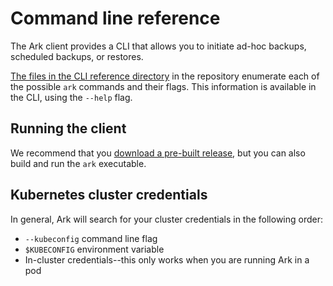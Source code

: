 # Command line reference

The Ark client provides a CLI that allows you to initiate ad-hoc backups, scheduled backups, or restores.

[The files in the CLI reference directory][1] in the repository enumerate each of the possible `ark` commands and their flags. 
This information is available in the CLI, using the `--help` flag.

## Running the client

We recommend that you [download a pre-built release][26], but you can also build and run the `ark` executable. 

## Kubernetes cluster credentials

In general, Ark will search for your cluster credentials in the following order:
* `--kubeconfig` command line flag
* `$KUBECONFIG` environment variable
* In-cluster credentials--this only works when you are running Ark in a pod

[1]: https://github.com/heptio/ark/tree/master/docs/cli-reference
[26]: https://github.com/heptio/ark/releases
